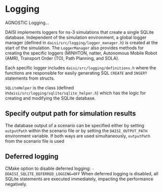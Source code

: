 # Logging

AGNOSTIC Logging...

DAISI implements loggers for ns-3 simulations that create a single SQLite database.
Independent of the simulation environment, a global logger manager (defined in `daisi/src/logging/logger_manager.h`) is created at the start of the simulation.
The `LoggerManager` also provides methods for creating the specific loggers (MINHTON, natter, Autonomous Mobile Robot (AMR), Transport Order (TO), Path Planning, and SOLA).

Each specific logger includes `daisi/src/logging/definitions.h` where the functions are responsible for easily generating SQL `CREATE` and `INSERT` statements from structs.

`SQLiteHelper` is the class (defined in`daisi/src/logging/sqlite/sqlite_helper.h`) which has the logic for creating and modifying the SQLite database.

## Specify output path for simulation results

The database output of a scenario can be specified either by setting ``outputPath`` within the scenario file or by setting the ``DAISI_OUTPUT_PATH`` environment variable.
If both ways are used simultaneously, ``outputPath`` from the scenario file is used

## Deferred logging

CMake option to disable deferred logging: `-DDAISI_SQLITE_DEFERRED_LOGGING=OFF`
When deferred logging is disabled, all SQLite statements are executed immediately, impacting the performance negatively.
